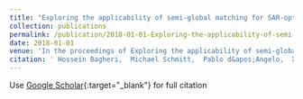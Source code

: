 ```yaml
---
title: "Exploring the applicability of semi-global matching for SAR-optical stereogrammetry of urban scenes"
collection: publications
permalink: /publication/2018-01-01-Exploring-the-applicability-of-semi-global-matching-for-SAR-optical-stereogrammetry-of-urban-scenes
date: 2018-01-01
venue: 'In the proceedings of Exploring the applicability of semi-global matching for SAR-optical stereogrammetry of urban scenes'
citation: ' Hossein Bagheri,  Michael Schmitt,  Pablo d&apos;Angelo,  Xiao Zhu, &quot;Exploring the applicability of semi-global matching for SAR-optical stereogrammetry of urban scenes.&quot; In the proceedings of Exploring the applicability of semi-global matching for SAR-optical stereogrammetry of urban scenes, 2018.'
---
```

Use [Google Scholar](https://scholar.google.com/scholar?q=Exploring+the+applicability+of+semi+global+matching+for+SAR+optical+stereogrammetry+of+urban+scenes){:target="_blank"} for full citation